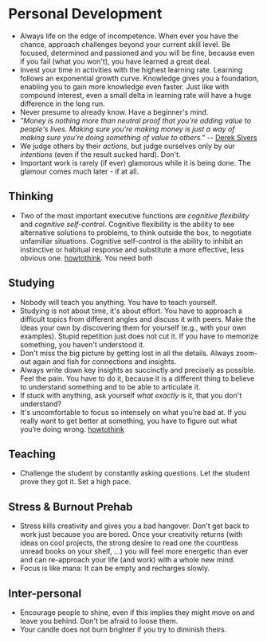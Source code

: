 # Personal Development

* Always life on the edge of incompetence. When ever you have the chance, approach challenges beyond your current skill level. Be focused, determined and passioned and you will be fine, because even if you fail (what you won't), you have learned a great deal.
* Invest your time in activities with the highest learning rate. Learning follows an exponential growth curve. Knowledge gives you a foundation, enabling you to gain more knowledge even faster. Just like with compound interest, even a small delta in learning rate will have a huge difference in the long run.
* Never presume to already know. Have a beginner's mind.
* _"Money is nothing more than neutral proof that you're adding value to people's lives. Making sure you're making money is just a way of making sure you're doing something of value to others."_ -- [Derek Sivers][sivers2008berklee]
* We judge others by their _actions_, but judge ourselves only by our _intentions_ (even if the result sucked hard). Don't.
* Important work is rarely (if ever) glamorous while it is being done. The glamour comes much later - if at all.

## Thinking

* Two of the most important executive functions are _cognitive flexibility_ and _cognitive self-control_. Cognitive flexibility is the ability to see alternative solutions to problems, to think outside the box, to negotiate unfamiliar situations. Cognitive self-control is the ability to inhibit an instinctive or habitual response and substitute a more effective, less obvious one. [howtothink]. You need both


## Studying

* Nobody will teach you anything. You have to teach yourself.
* Studying is not about time, it's about effort. You have to approach a difficult topics from different angles and discuss it with peers. Make the ideas your own by discovering them for yourself (e.g., with your own examples). Stupid repetition just does not cut it. If you have to memorize something, you haven't understood it.
* Don't miss the big picture by getting lost in all the details. Always zoom-out again and fish for connections and insights.
* Always write down key insights as succinctly and precisely as possible. Feel the pain. You have to do it, because it is a different thing to believe to understand something and to be able to articulate it.
* If stuck with anything, ask yourself _what exactly_ is it, that you don't understand?
* It's uncomfortable to focus so intensely on what you’re bad at.  If you really want to get better at something, you have to figure out what you’re doing wrong. [howtothink]


## Teaching

* Challenge the student by constantly asking questions. Let the student prove they got it. Set a high pace.


## Stress & Burnout Prehab

* Stress kills creativity and gives you a bad hangover. Don't get back to work just because you are bored. Once your creativity returns (with ideas on cool projects, the strong desire to read one the countless unread books on your shelf, ...) you will feel more energetic than ever and can re-approach your life (and work) with a whole new mind.
* Focus is like mana: It can be empty and recharges slowly.


## Inter-personal

* Encourage people to shine, even if this implies they might move on and leave you behind. Don't be afraid to loose them.
* Your candle does not burn brighter if you try to diminish theirs.


[sivers2008berklee]: http://sivers.org/berklee
	(6 things I wish I knew the day I started Berklee)
[howtothink]: http://www.farnamstreetblog.com/2014/02/how-to-think/
    (How to think)
